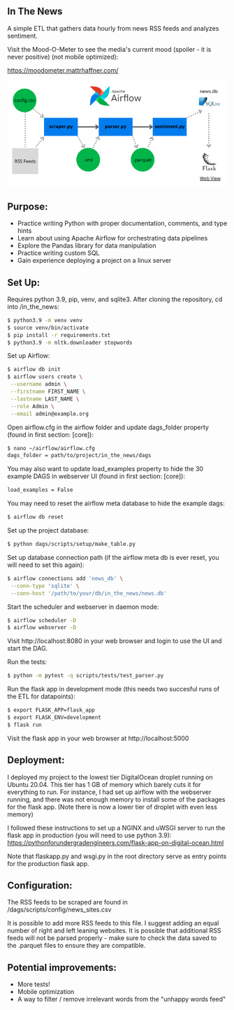 ## In The News

A simple ETL that gathers data hourly from news RSS feeds and analyzes sentiment.

Visit the Mood-O-Meter to see the media's current mood (spoiler - it is never positive) (not mobile optimized):

https://moodometer.mattrhaffner.com/

![alt text](project_diagram.png)

## Purpose:

- Practice writing Python with proper documentation, comments, and type hints
- Learn about using Apache Airflow for orchestrating data pipelines
- Explore the Pandas library for data manipulation
- Practice writing custom SQL
- Gain experience deploying a project on a linux server

## Set Up:

Requires python 3.9, pip, venv, and sqlite3.
After cloning the repository, cd into /in_the_news:

```sh
$ python3.9 -m venv venv
$ source venv/bin/activate
$ pip install -r requirements.txt
$ python3.9 -m nltk.downloader stopwords
```

Set up Airflow:

```sh
$ airflow db init
$ airflow users create \
 --username admin \
 --firstname FIRST_NAME \
 --lastname LAST_NAME \
 --role Admin \
 --email admin@example.org
```

Open airflow.cfg in the airflow folder and update dags_folder property (found in first section: [core]):

```sh
$ nano ~/airflow/airflow.cfg
dags_folder = path/to/project/in_the_news/dags
```

You may also want to update load_examples property to hide the 30 example DAGS in webserver UI (found in first section: [core]):

```sh
load_examples = False
```

You may need to reset the airflow meta database to hide the example dags:

```sh
$ airflow db reset
```

Set up the project database:

```sh
$ python dags/scripts/setup/make_table.py
```

Set up database connection path (if the airflow meta db is ever reset, you will need to set this again):

```sh
$ airflow connections add 'news_db' \
 --conn-type 'sqlite' \
 --conn-host '/path/to/your/db/in_the_news/news.db'
```

Start the scheduler and webserver in daemon mode:

```sh
$ airflow scheduler -D
$ airflow webserver -D
```

Visit http://localhost:8080 in your web browser and login to use the UI and start the DAG.

Run the tests:

```sh
$ python -m pytest -q scripts/tests/test_parser.py
```

Run the flask app in development mode (this needs two succesful runs of the ETL for datapoints):

```sh
$ export FLASK_APP=flask_app
$ export FLASK_ENV=development
$ flask run
```

Visit the flask app in your web browser at http://localhost:5000

## Deployment:

I deployed my project to the lowest tier DigitalOcean droplet running on Ubuntu 20.04. This tier has 1 GB of memory which barely cuts it for everything to run. For instance, I had set up airflow with the webserver running, and there was not enough memory to install some of the packages for the flask app. (Note there is now a lower tier of droplet with even less memory)

I followed these instructions to set up a NGINX and uWSGI server to run the flask app in production (you will need to use python 3.9):
https://pythonforundergradengineers.com/flask-app-on-digital-ocean.html

Note that flaskapp.py and wsgi.py in the root directory serve as entry points for the production flask app.

## Configuration:

The RSS feeds to be scraped are found in /dags/scripts/config/news_sites.csv

It is possible to add more RSS feeds to this file. I suggest adding an equal number of right and left leaning websites. It is possible that additional RSS feeds will not be parsed properly - make sure to check the data saved to the .parquet files to ensure they are compatible.

## Potential improvements:

- More tests!
- Mobile optimization
- A way to filter / remove irrelevant words from the "unhappy words feed"
